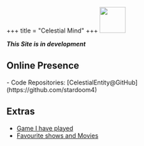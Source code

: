 +++
title = "Celestial Mind"
+++
<img src="/rei12.png" style="lenght:60px;width:60px;"><br>

***This Site is in development***
## Online Presence
<div id="statuscafe"><div id="statuscafe-username"></div><div id="statuscafe-content"></div></div><script src="https://status.cafe/current-status.js?name=celestialentity" defer></script>
- Code Repositories: [CelestialEntity@GitHub](https://github.com/stardoom4)

## Extras

- [Game I have played](@/game.md)
- [Favourite shows and Movies](@/show.md)

